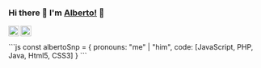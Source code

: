 ### Hi there 👋 I'm [Alberto!](https://albertosnp.github.io) 👋

<a href="https://twitter.com/albertosnp">
  <img align="left" alt="Albertosnp | Twitter" width="21px" src="https://raw.githubusercontent.com/anuraghazra/anuraghazra/master/assets/twitter.svg" />
</a>
<a href="https://discord.gg/u7An6akH">
  <img align="left" alt="Albertosnp's Discord" width="21px" src="https://raw.githubusercontent.com/anuraghazra/anuraghazra/master/assets/discord-round.svg" />
</a>

<br />
<br />
```js
const albertoSnp = {
  pronouns: "me" | "him",
  code: [JavaScript, PHP, Java, Html5, CSS3]
}
```


<!--
**Albertosnp/albertosnp** is a ✨ _special_ ✨ repository because its `README.md` (this file) appears on your GitHub profile.

Here are some ideas to get you started:

- 🔭 I’m currently working on ...
- 🌱 I’m currently learning ...
- 👯 I’m looking to collaborate on ...
- 🤔 I’m looking for help with ...
- 💬 Ask me about ...
- 📫 How to reach me: ...
- 😄 Pronouns: ...
- ⚡ Fun fact: ...
-->

